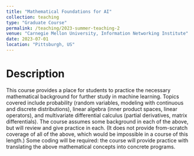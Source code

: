 ```yaml
---
title: "Mathematical Foundations for AI"
collection: teaching
type: "Graduate Course"
permalink: /teaching/2023-summer-teaching-2
venue: "Carnegie Mellon University, Information Networking Institute"
date: 2023-07-01
location: "Pittsburgh, US"
---
```


Description
======
This course provides a place for students to practice the necessary mathematical background for further study in machine learning. Topics covered include probability (random variables, modeling with continuous and discrete distributions), linear algebra (inner product spaces, linear operators), and multivariate differential calculus (partial derivatives, matrix differentials). The course assumes some background in each of the above, but will review and give practice in each. (It does not provide from-scratch coverage of all of the above, which would be impossible in a course of this length.) Some coding will be required: the course will provide practice with translating the above mathematical concepts into concrete programs.
